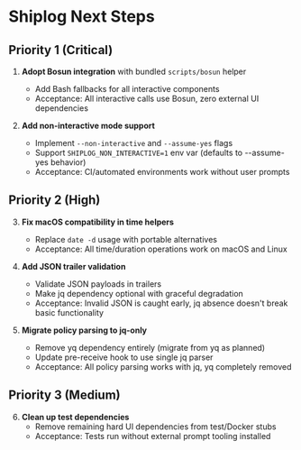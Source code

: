 # Shiplog Next Steps

## Priority 1 (Critical)

1. **Adopt Bosun integration** with bundled `scripts/bosun` helper
   - Add Bash fallbacks for all interactive components
   - Acceptance: All interactive calls use Bosun, zero external UI dependencies

2. **Add non-interactive mode support**
   - Implement `--non-interactive` and `--assume-yes` flags
   - Support `SHIPLOG_NON_INTERACTIVE=1` env var (defaults to --assume-yes behavior)
   - Acceptance: CI/automated environments work without user prompts

## Priority 2 (High)  

3. **Fix macOS compatibility in time helpers**
   - Replace `date -d` usage with portable alternatives
   - Acceptance: All time/duration operations work on macOS and Linux

4. **Add JSON trailer validation**
   - Validate JSON payloads in trailers
   - Make jq dependency optional with graceful degradation
   - Acceptance: Invalid JSON is caught early, jq absence doesn't break basic functionality

5. **Migrate policy parsing to jq-only**
   - Remove yq dependency entirely (migrate from yq as planned)
   - Update pre-receive hook to use single jq parser
   - Acceptance: All policy parsing works with jq, yq completely removed

## Priority 3 (Medium)

6. **Clean up test dependencies**
   - Remove remaining hard UI dependencies from test/Docker stubs
   - Acceptance: Tests run without external prompt tooling installed
